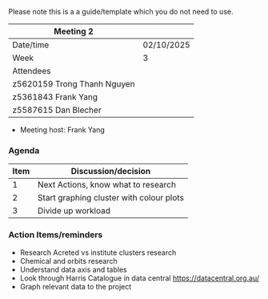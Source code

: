 Please note this is a a guide/template which you do not need to use.

| Meeting 2 |  |
|-----------|--|
| Date/time | 02/10/2025 |
| Week | 3 |
| Attendees |
| z5620159 Trong Thanh Nguyen |
| z5361843 Frank Yang |
| z5587615 Dan Blecher |

- Meeting host: Frank Yang

### Agenda

| Item | Discussion/decision |
|------|---------------------|
| 1 | Next Actions, know what to research |
| 2 | Start graphing cluster with colour plots |
| 3 | Divide up workload |


### Action Items/reminders

- Research Acreted vs institute clusters research
- Chemical and orbits research
- Understand data axis and tables
- Look through Harris Catalogue in data central https://datacentral.org.au/
- Graph relevant data to the project